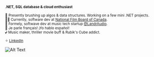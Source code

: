 **<sup>.NET, SQL database & cloud enthusiast</sup>**

<sup>🧠 Presently brushing up algos & data structures. Working on a few mini .NET projects.</sup>
<br>
<sup>💅🏼 Currently, software dev at [National Film Board of Canada](https://www.nfb.ca/).</sup>
<br>
<sup>🧃 Formely, softwave dev at music tech startup [@LandrAudio](https://github.com/LandrAudio).</sup>
<br>
<sup>🍧 Je parle français! ¡Yo hablo español!</sup>
<br>
<sup>💕 Music maker, thriller movie buff & Rubik's Cube addict.</sup>

<sup>✧ <a href="https://www.linkedin.com/in/jess-nl/" target="_blank">LinkedIn</a></sup>

![Alt Text](https://media.giphy.com/media/v1.Y2lkPTc5MGI3NjExdjZ3Z2lyNXQycHY4cXJmYjVhY29iM2t6anY0c2QwbW1uNWUxNnN5eSZlcD12MV9pbnRlcm5hbF9naWZfYnlfaWQmY3Q9Zw/ttknk7M3d3UBEeZsii/giphy.gif)



